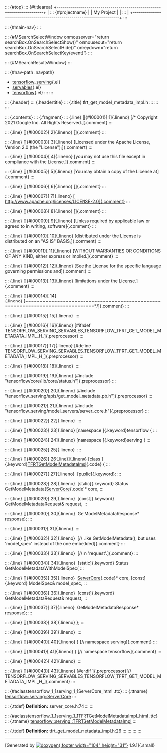 ::: {#top}
::: {#titlearea}
+-----------------------------------------------------------------------+
| ::: {#projectname}                                                    |
| My Project                                                            |
| :::                                                                   |
+-----------------------------------------------------------------------+
:::

::: {#main-nav}
:::

::: {#MSearchSelectWindow onmouseover="return searchBox.OnSearchSelectShow()" onmouseout="return searchBox.OnSearchSelectHide()" onkeydown="return searchBox.OnSearchSelectKey(event)"}
:::

::: {#MSearchResultsWindow}
:::

::: {#nav-path .navpath}
-   [tensorflow\_serving](dir_bbc8937306723ff096d79d77f4a73363.html){.el}
-   [servables](dir_e240d895a087fc4ce46e8f4c52318018.html){.el}
-   [tensorflow](dir_143c99ffaf6c8b3b63b06c22e49d7998.html){.el}
:::
:::

::: {.header}
::: {.headertitle}
::: {.title}
tfrt\_get\_model\_metadata\_impl.h
:::
:::
:::

::: {.contents}
::: {.fragment}
::: {.line}
[]{#l00001}[ 1]{.lineno} [/\* Copyright 2021 Google Inc. All Rights
Reserved.]{.comment}
:::

::: {.line}
[]{#l00002}[ 2]{.lineno} []{.comment}
:::

::: {.line}
[]{#l00003}[ 3]{.lineno} [Licensed under the Apache License, Version 2.0
(the \"License\");]{.comment}
:::

::: {.line}
[]{#l00004}[ 4]{.lineno} [you may not use this file except in compliance
with the License.]{.comment}
:::

::: {.line}
[]{#l00005}[ 5]{.lineno} [You may obtain a copy of the License
at]{.comment}
:::

::: {.line}
[]{#l00006}[ 6]{.lineno} []{.comment}
:::

::: {.line}
[]{#l00007}[ 7]{.lineno} [
http://www.apache.org/licenses/LICENSE-2.0]{.comment}
:::

::: {.line}
[]{#l00008}[ 8]{.lineno} []{.comment}
:::

::: {.line}
[]{#l00009}[ 9]{.lineno} [Unless required by applicable law or agreed to
in writing, software]{.comment}
:::

::: {.line}
[]{#l00010}[ 10]{.lineno} [distributed under the License is distributed
on an \"AS IS\" BASIS,]{.comment}
:::

::: {.line}
[]{#l00011}[ 11]{.lineno} [WITHOUT WARRANTIES OR CONDITIONS OF ANY KIND,
either express or implied.]{.comment}
:::

::: {.line}
[]{#l00012}[ 12]{.lineno} [See the License for the specific language
governing permissions and]{.comment}
:::

::: {.line}
[]{#l00013}[ 13]{.lineno} [limitations under the License.]{.comment}
:::

::: {.line}
[]{#l00014}[
14]{.lineno} [==============================================================================\*/]{.comment}
:::

::: {.line}
[]{#l00015}[ 15]{.lineno} 
:::

::: {.line}
[]{#l00016}[ 16]{.lineno} [\#ifndef
TENSORFLOW\_SERVING\_SERVABLES\_TENSORFLOW\_TFRT\_GET\_MODEL\_METADATA\_IMPL\_H\_]{.preprocessor}
:::

::: {.line}
[]{#l00017}[ 17]{.lineno} [\#define
TENSORFLOW\_SERVING\_SERVABLES\_TENSORFLOW\_TFRT\_GET\_MODEL\_METADATA\_IMPL\_H\_]{.preprocessor}
:::

::: {.line}
[]{#l00018}[ 18]{.lineno} 
:::

::: {.line}
[]{#l00019}[ 19]{.lineno} [\#include
\"tensorflow/core/lib/core/status.h\"]{.preprocessor}
:::

::: {.line}
[]{#l00020}[ 20]{.lineno} [\#include
\"tensorflow\_serving/apis/get\_model\_metadata.pb.h\"]{.preprocessor}
:::

::: {.line}
[]{#l00021}[ 21]{.lineno} [\#include
\"tensorflow\_serving/model\_servers/server\_core.h\"]{.preprocessor}
:::

::: {.line}
[]{#l00022}[ 22]{.lineno} 
:::

::: {.line}
[]{#l00023}[ 23]{.lineno} [namespace ]{.keyword}tensorflow {
:::

::: {.line}
[]{#l00024}[ 24]{.lineno} [namespace ]{.keyword}serving {
:::

::: {.line}
[]{#l00025}[ 25]{.lineno} 
:::

::: {.line}
[]{#l00026}[
[26](classtensorflow_1_1serving_1_1TFRTGetModelMetadataImpl.html){.line}]{.lineno} [class
]{.keyword}[TFRTGetModelMetadataImpl](classtensorflow_1_1serving_1_1TFRTGetModelMetadataImpl.html){.code}
{
:::

::: {.line}
[]{#l00027}[ 27]{.lineno}  [public]{.keyword}:
:::

::: {.line}
[]{#l00028}[ 28]{.lineno}  [static]{.keyword} Status
GetModelMetadata([ServerCore](classtensorflow_1_1serving_1_1ServerCore.html){.code}\*
core,
:::

::: {.line}
[]{#l00029}[ 29]{.lineno}  [const]{.keyword} GetModelMetadataRequest&
request,
:::

::: {.line}
[]{#l00030}[ 30]{.lineno}  GetModelMetadataResponse\* response);
:::

::: {.line}
[]{#l00031}[ 31]{.lineno} 
:::

::: {.line}
[]{#l00032}[ 32]{.lineno}  [// Like GetModelMetadata(), but uses
\'model\_spec\' instead of the one embedded]{.comment}
:::

::: {.line}
[]{#l00033}[ 33]{.lineno}  [// in \'request\'.]{.comment}
:::

::: {.line}
[]{#l00034}[ 34]{.lineno}  [static]{.keyword} Status
GetModelMetadataWithModelSpec(
:::

::: {.line}
[]{#l00035}[ 35]{.lineno} 
[ServerCore](classtensorflow_1_1serving_1_1ServerCore.html){.code}\*
core, [const]{.keyword} ModelSpec& model\_spec,
:::

::: {.line}
[]{#l00036}[ 36]{.lineno}  [const]{.keyword} GetModelMetadataRequest&
request,
:::

::: {.line}
[]{#l00037}[ 37]{.lineno}  GetModelMetadataResponse\* response);
:::

::: {.line}
[]{#l00038}[ 38]{.lineno} };
:::

::: {.line}
[]{#l00039}[ 39]{.lineno} 
:::

::: {.line}
[]{#l00040}[ 40]{.lineno} } [// namespace serving]{.comment}
:::

::: {.line}
[]{#l00041}[ 41]{.lineno} } [// namespace tensorflow]{.comment}
:::

::: {.line}
[]{#l00042}[ 42]{.lineno} 
:::

::: {.line}
[]{#l00043}[ 43]{.lineno} [\#endif ]{.preprocessor}[//
TENSORFLOW\_SERVING\_SERVABLES\_TENSORFLOW\_TFRT\_GET\_MODEL\_METADATA\_IMPL\_H\_]{.comment}
:::

::: {#aclasstensorflow_1_1serving_1_1ServerCore_html .ttc}
::: {.ttname}
[tensorflow::serving::ServerCore](classtensorflow_1_1serving_1_1ServerCore.html)
:::

::: {.ttdef}
**Definition:** server\_core.h:74
:::
:::

::: {#aclasstensorflow_1_1serving_1_1TFRTGetModelMetadataImpl_html .ttc}
::: {.ttname}
[tensorflow::serving::TFRTGetModelMetadataImpl](classtensorflow_1_1serving_1_1TFRTGetModelMetadataImpl.html)
:::

::: {.ttdef}
**Definition:** tfrt\_get\_model\_metadata\_impl.h:26
:::
:::
:::
:::

------------------------------------------------------------------------

[Generated by [![doxygen](doxygen.svg){.footer width="104"
height="31"}](https://www.doxygen.org/index.html) 1.9.1]{.small}
